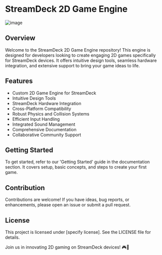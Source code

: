 # StreamDeck 2D Game Engine
![image](https://github.com/zub4t/StreamDeck-2D-Game-Engine-/assets/30879430/ccd52f7a-bea3-446f-88eb-9aa96ba49df8)

## Overview
Welcome to the StreamDeck 2D Game Engine repository! This engine is designed for developers looking to create engaging 2D games specifically for StreamDeck devices. It offers intuitive design tools, seamless hardware integration, and extensive support to bring your game ideas to life.

## Features
- Custom 2D Game Engine for StreamDeck
- Intuitive Design Tools
- StreamDeck Hardware Integration
- Cross-Platform Compatibility
- Robust Physics and Collision Systems
- Efficient Input Handling
- Integrated Sound Management
- Comprehensive Documentation
- Collaborative Community Support

## Getting Started
To get started, refer to our 'Getting Started' guide in the documentation section. It covers setup, basic concepts, and steps to create your first game.

## Contribution
Contributions are welcome! If you have ideas, bug reports, or enhancements, please open an issue or submit a pull request.

## License
This project is licensed under [specify license]. See the LICENSE file for details.

Join us in innovating 2D gaming on StreamDeck devices! 🎮🚀
